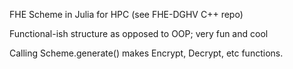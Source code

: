 FHE Scheme in Julia for HPC (see FHE-DGHV C++ repo)

Functional-ish structure as opposed to OOP; very fun and cool

Calling Scheme.generate() makes Encrypt, Decrypt, etc functions.

